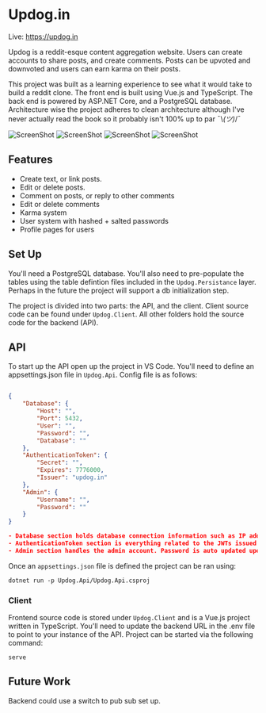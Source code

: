 # Updog.in

Live: https://updog.in

Updog is a reddit-esque content aggregation website. Users can create accounts to share posts, and create comments. Posts can be upvoted and downvoted and users can earn karma on their posts.

This project was built as a learning experience to see what it would take to build a reddit clone. The front end is built using Vue.js and TypeScript. The back end is powered by ASP.NET Core, and a PostgreSQL database. Architecture wise the project adheres to clean architecture although I've never actually read the book so it probably isn't 100% up to par ¯\\_(ツ)_/¯

![ScreenShot](https://raw.githubusercontent.com/EddieAbbondanzio/Updog.in/master/screenshots/1.png)
![ScreenShot](https://raw.githubusercontent.com/EddieAbbondanzio/Updog.in/master/screenshots/2.png)
![ScreenShot](https://raw.githubusercontent.com/EddieAbbondanzio/Updog.in/master/screenshots/3.png)
![ScreenShot](https://raw.githubusercontent.com/EddieAbbondanzio/Updog.in/master/screenshots/4.png)

## Features

-   Create text, or link posts.
-   Edit or delete posts.
-   Comment on posts, or reply to other comments
-   Edit or delete comments
-   Karma system
-   User system with hashed + salted passwords
-   Profile pages for users

## Set Up

You'll need a PostgreSQL database. You'll also need to pre-populate the tables using the table defintion files included in the `Updog.Persistance` layer. Perhaps in the future the project will support a db initialization step.

The project is divided into two parts: the API, and the client. Client source code can be found under `Updog.Client`. All other folders hold the source code for the backend (API).

## API

To start up the API open up the project in VS Code. You'll need to define an appsettings.json file in `Updog.Api`. Config file is as follows:

```json

{
    "Database": {
        "Host": "",
        "Port": 5432,
        "User": "",
        "Password": "",
        "Database": ""
    },
    "AuthenticationToken": {
        "Secret": "",
        "Expires": 7776000,
        "Issuer": "updog.in"
    },
    "Admin": {
        "Username": "",
        "Password": ""
    }
}

- Database section holds database connection information such as IP address, user, password, and database name.
- AuthenticationToken section is everything related to the JWTs issued by the API.
- Admin section handles the admin account. Password is auto updated upon API start up, and if no admin user exists, one is created.
```

Once an `appsettings.json` file is defined the project can be ran using:

```
dotnet run -p Updog.Api/Updog.Api.csproj
```

### Client

Frontend source code is stored under `Updog.Client` and is a Vue.js project written in TypeScript. You'll need to update the backend URL in the .env file to point to your instance of the API. Project can be started via the following command:

```
serve
```

## Future Work

Backend could use a switch to pub sub set up.
